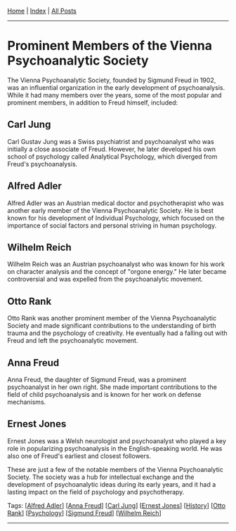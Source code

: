 [Home] \| [Index] \| [All Posts]

---

# Prominent Members of the Vienna Psychoanalytic Society

The Vienna Psychoanalytic Society, founded by Sigmund Freud in 1902, was an influential organization in the early development of psychoanalysis. While it had many members over the years, some of the most popular and prominent members, in addition to Freud himself, included:

## Carl Jung

Carl Gustav Jung was a Swiss psychiatrist and psychoanalyst who was initially a close associate of Freud. However, he later developed his own school of psychology called Analytical Psychology, which diverged from Freud's psychoanalysis.

## Alfred Adler

Alfred Adler was an Austrian medical doctor and psychotherapist who was another early member of the Vienna Psychoanalytic Society. He is best known for his development of Individual Psychology, which focused on the importance of social factors and personal striving in human psychology.

## Wilhelm Reich

Wilhelm Reich was an Austrian psychoanalyst who was known for his work on character analysis and the concept of "orgone energy." He later became controversial and was expelled from the psychoanalytic movement.

## Otto Rank

Otto Rank was another prominent member of the Vienna Psychoanalytic Society and made significant contributions to the understanding of birth trauma and the psychology of creativity. He eventually had a falling out with Freud and left the psychoanalytic movement.

## Anna Freud

Anna Freud, the daughter of Sigmund Freud, was a prominent psychoanalyst in her own right. She made important contributions to the field of child psychoanalysis and is known for her work on defense mechanisms.

## Ernest Jones

Ernest Jones was a Welsh neurologist and psychoanalyst who played a key role in popularizing psychoanalysis in the English-speaking world. He was also one of Freud's earliest and closest followers.

These are just a few of the notable members of the Vienna Psychoanalytic Society. The society was a hub for intellectual exchange and the development of psychoanalytic ideas during its early years, and it had a lasting impact on the field of psychology and psychotherapy.

Tags: [[Alfred Adler]] [[Anna Freud]] [[Carl Jung]] [[Ernest Jones]] [[History]] [[Otto Rank]] [[Psychology]] [[Sigmund Freud]] [[Wilhelm Reich]]

---

[Home]: ../../README.md
[Index]: ../index.md
[All Posts]: ./posts.md
[Alfred Adler]: ../index.md#alfred-adler
[Anna Freud]: ../index.md#anna-freud
[Carl Jung]: ../index.md#carl-jung
[Ernest Jones]: ../index.md#ernest-jones
[History]: ../index.md#history
[Otto Rank]: ../index.md#otto-rank
[Psychology]: ../index.md#psychology
[Sigmund Freud]: ../index.md#sigmund-freud
[Wilhelm Reich]: ../index.md#wilhelm-reich

